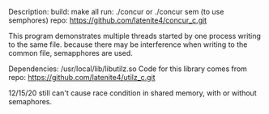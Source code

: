 

Description:
build: make all
run:   ./concur or ./concur sem (to use semphores)
repo: https://github.com/latenite4/concur_c.git

This program demonstrates multiple threads started by one process writing to
the same file.  because there may be interference when writing to the 
common file, semapphores are used.

Dependencies:  /usr/local/lib/libutilz.so
Code for this library comes from repo: https://github.com/latenite4/utilz_c.git

12/15/20 still can't cause race condition in shared memory, with or without semaphores.
